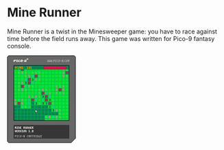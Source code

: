 # Mine Runner

Mine Runner is a twist in the Minesweeper game: you have to race against time before the field runs away.
This game was written for Pico-9 fantasy console.

![mr.p8](./mr.p8.png)
